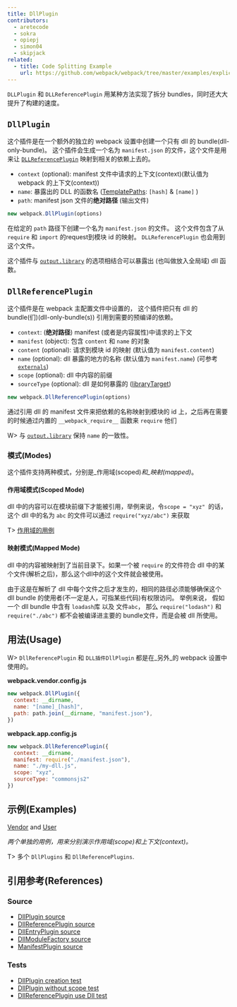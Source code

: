 ```yaml
---
title: DllPlugin
contributors:
  - aretecode
  - sokra
  - opiepj
  - simon04
  - skipjack
related:
  - title: Code Splitting Example
    url: https://github.com/webpack/webpack/tree/master/examples/explicit-vendor-chunk/README.md
---
```


`DLLPlugin` 和 `DLLReferencePlugin` 用某种方法实现了拆分 bundles，同时还大大提升了构建的速度。


## `DllPlugin`

这个插件是在一个额外的独立的 webpack 设置中创建一个只有 dll 的 bundle(dll-only-bundle)。 这个插件会生成一个名为 `manifest.json` 的文件，这个文件是用来让 [`DLLReferencePlugin`](/plugins/dll-plugin#dllreferenceplugin) 映射到相关的依赖上去的。

* `context` (optional): manifest 文件中请求的上下文(context)(默认值为 webpack 的上下文(context))
* `name`: 暴露出的 DLL 的函数名 ([TemplatePaths](https://github.com/webpack/webpack/blob/master/lib/TemplatedPathPlugin.js): `[hash]` & `[name]` )
* `path`: manifest json 文件的**绝对路径** (输出文件)

```javascript
new webpack.DllPlugin(options)
```

在给定的 `path` 路径下创建一个名为 `manifest.json` 的文件。 这个文件包含了从 `require` 和 `import` 的request到模块 id 的映射。 `DLLReferencePlugin` 也会用到这个文件。

这个插件与 [`output.library`](/configuration/output/#output-library) 的选项相结合可以暴露出 (也叫做放入全局域) dll 函数。


## `DllReferencePlugin`

这个插件是在 webpack 主配置文件中设置的， 这个插件把只有 dll 的 bundle(们)(dll-only-bundle(s)) 引用到需要的预编译的依赖。

* `context`: (**绝对路径**) manifest (或者是内容属性)中请求的上下文
* `manifest` (object): 包含 `content` 和 `name` 的对象
* `content` (optional): 请求到模块 id 的映射 (默认值为 `manifest.content`)
* `name` (optional): dll 暴露的地方的名称 (默认值为 `manifest.name`) (可参考 [`externals`](/configuration/externals/))
* `scope` (optional): dll 中内容的前缀
* `sourceType` (optional): dll 是如何暴露的 ([libraryTarget](/configuration/output/#output-librarytarget))

```javascript
new webpack.DllReferencePlugin(options)
```

通过引用 dll 的 manifest 文件来把依赖的名称映射到模块的 id 上，之后再在需要的时候通过内置的 `__webpack_require__` 函数来 `require` 他们

W> 与 [`output.library`](/configuration/output/#output-library) 保持 `name` 的一致性。


### 模式(Modes)

这个插件支持两种模式，分别是_作用域(scoped)_和_映射(mapped)_。

#### 作用域模式(Scoped Mode)

dll 中的内容可以在模块前缀下才能被引用，举例来说，令`scope = "xyz" `的话，这个 dll 中的名为 `abc` 的文件可以通过 `require("xyz/abc")` 来获取

T> [作用域的用例](https://github.com/webpack/webpack/tree/master/examples/dll-user)

#### 映射模式(Mapped Mode)

dll 中的内容被映射到了当前目录下。如果一个被 `require` 的文件符合 dll 中的某个文件(解析之后)，那么这个dll中的这个文件就会被使用。

由于这是在解析了 dll 中每个文件之后才发生的，相同的路径必须能够确保这个 dll bundle 的使用者(不一定是人，可指某些代码)有权限访问。 举例来说， 假如一个 dll bundle 中含有 `loadash`库 以及 文件`abc`， 那么 `require("lodash")` 和 `require("./abc")` 都不会被编译进主要的 bundle文件，而是会被 dll 所使用。


## 用法(Usage)

W> `DllReferencePlugin` 和 `DLL插件DllPlugin` 都是在_另外_的 webpack 设置中使用的。

**webpack.vendor.config.js**

```javascript
new webpack.DllPlugin({
  context: __dirname,
  name: "[name]_[hash]",
  path: path.join(__dirname, "manifest.json"),
})
```

**webpack.app.config.js**

```javascript
new webpack.DllReferencePlugin({
  context: __dirname,
  manifest: require("./manifest.json"),
  name: "./my-dll.js",
  scope: "xyz",
  sourceType: "commonsjs2"
})
```


## 示例(Examples)

[Vendor](https://github.com/webpack/webpack/tree/master/examples/dll) and [User](https://github.com/webpack/webpack/tree/master/examples/dll-user)

_两个单独的用例，用来分别演示作用域(scope)和上下文(context)。_

T> 多个 `DllPlugins` 和 `DllReferencePlugins`.


## 引用参考(References)

### Source

* [DllPlugin source](https://github.com/webpack/webpack/tree/master/lib/DllPlugin.js)
* [DllReferencePlugin source](https://github.com/webpack/webpack/tree/master/lib/DllReferencePlugin.js)
* [DllEntryPlugin source](https://github.com/webpack/webpack/blob/master/lib/DllEntryPlugin.js)
* [DllModuleFactory source](https://github.com/webpack/webpack/blob/master/lib/DllModuleFactory.js)
* [ManifestPlugin source](https://github.com/webpack/webpack/blob/master/lib/LibManifestPlugin.js)

### Tests

* [DllPlugin creation test](https://github.com/webpack/webpack/tree/master/test/configCases/dll-plugin/0-create-dll/webpack.config.js)
* [DllPlugin without scope test](https://github.com/webpack/webpack/tree/master/test/configCases/dll-plugin/2-use-dll-without-scope/webpack.config.js)
* [DllReferencePlugin use Dll test](https://github.com/webpack/webpack/tree/master/test/configCases/dll-plugin)
